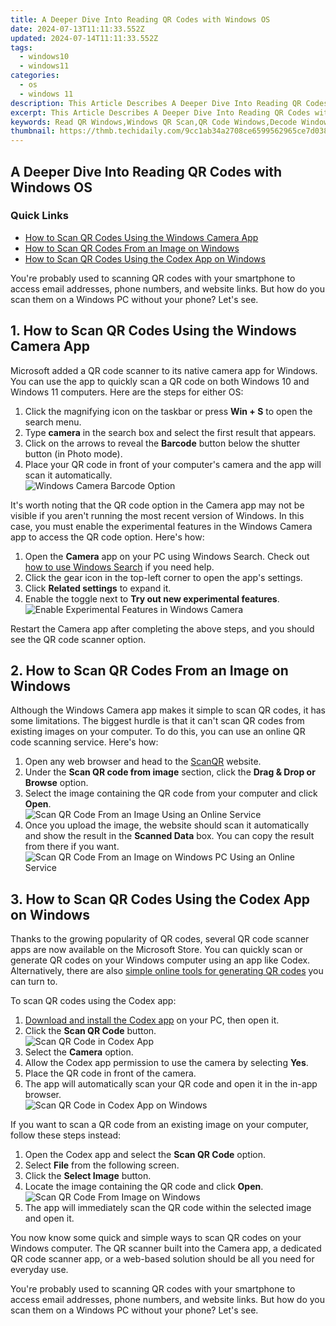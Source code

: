 ```yaml
---
title: A Deeper Dive Into Reading QR Codes with Windows OS
date: 2024-07-13T11:11:33.552Z
updated: 2024-07-14T11:11:33.552Z
tags:
  - windows10
  - windows11
categories:
  - os
  - windows 11
description: This Article Describes A Deeper Dive Into Reading QR Codes with Windows OS
excerpt: This Article Describes A Deeper Dive Into Reading QR Codes with Windows OS
keywords: Read QR Windows,Windows QR Scan,QR Code Windows,Decode Windows QR,Windows QR Reader,Reading Windows QR,OS QR Decoder
thumbnail: https://thmb.techidaily.com/9cc1ab34a2708ce6599562965ce7d038d6461c86c7f5043e45b0cca41d824dbd.jpg
---
```


## A Deeper Dive Into Reading QR Codes with Windows OS

### Quick Links

* [How to Scan QR Codes Using the Windows Camera App](#how-to-scan-qr-codes-using-the-windows-camera-app)
* [How to Scan QR Codes From an Image on Windows](#how-to-scan-qr-codes-from-an-image-on-windows)
* [How to Scan QR Codes Using the Codex App on Windows](#how-to-scan-qr-codes-using-the-codex-app-on-windows)

 You're probably used to scanning QR codes with your smartphone to access email addresses, phone numbers, and website links. But how do you scan them on a Windows PC without your phone? Let's see.

## 1\. How to Scan QR Codes Using the Windows Camera App

 Microsoft added a QR code scanner to its native camera app for Windows. You can use the app to quickly scan a QR code on both Windows 10 and Windows 11 computers. Here are the steps for either OS:

1. Click the magnifying icon on the taskbar or press **Win + S** to open the search menu.
2. Type **camera** in the search box and select the first result that appears.
3. Click on the arrows to reveal the **Barcode** button below the shutter button (in Photo mode).
4. Place your QR code in front of your computer's camera and the app will scan it automatically.  
![Windows Camera Barcode Option](https://static1.makeuseofimages.com/wordpress/wp-content/uploads/2022/12/windows-camera-barcode-option.jpg)

 It's worth noting that the QR code option in the Camera app may not be visible if you aren't running the most recent version of Windows. In this case, you must enable the experimental features in the Windows Camera app to access the QR code option. Here's how:

1. Open the **Camera** app on your PC using Windows Search. Check out [how to use Windows Search](https://www.makeuseof.com/windows-search-use-guide/) if you need help.
2. Click the gear icon in the top-left corner to open the app's settings.
3. Click **Related settings** to expand it.
4. Enable the toggle next to **Try out new experimental features**.  
![Enable Experimental Features in Windows Camera](https://static1.makeuseofimages.com/wordpress/wp-content/uploads/2022/12/enable-experimental-features-in-windows-camera.jpg)

 Restart the Camera app after completing the above steps, and you should see the QR code scanner option.

## 2\. How to Scan QR Codes From an Image on Windows

 Although the Windows Camera app makes it simple to scan QR codes, it has some limitations. The biggest hurdle is that it can't scan QR codes from existing images on your computer. To do this, you can use an online QR code scanning service. Here's how:

1. Open any web browser and head to the [ScanQR](https://scanqr.org/) website.
2. Under the **Scan QR code from image** section, click the **Drag & Drop or Browse** option.
3. Select the image containing the QR code from your computer and click **Open**.  
![Scan QR Code From an Image Using an Online Service](https://static1.makeuseofimages.com/wordpress/wp-content/uploads/2023/10/scan-qr-code-from-an-image-using-an-online-service.jpg)
4. Once you upload the image, the website should scan it automatically and show the result in the **Scanned Data** box. You can copy the result from there if you want.  
![Scan QR Code From an Image on Windows PC Using an Online Service](https://static1.makeuseofimages.com/wordpress/wp-content/uploads/2023/10/scan-qr-code-from-an-image-on-windows-pc-using-an-online-service-copy.jpg)

## 3\. How to Scan QR Codes Using the Codex App on Windows

 Thanks to the growing popularity of QR codes, several QR code scanner apps are now available on the Microsoft Store. You can quickly scan or generate QR codes on your Windows computer using an app like Codex. Alternatively, there are also [simple online tools for generating QR codes](https://www.makeuseof.com/create-qr-codes-simple-tools/) you can turn to.

 To scan QR codes using the Codex app:

1. [Download and install the Codex app](https://apps.microsoft.com/store/detail/codex-qr-reader-generator/9NBLGGH5M02G?hl=en-us&gl=us) on your PC, then open it.
2. Click the **Scan QR Code** button.  
![Scan QR Code in Codex App](https://static1.makeuseofimages.com/wordpress/wp-content/uploads/2022/12/scan-qr-code-in-codex-app.jpg)
3. Select the **Camera** option.
4. Allow the Codex app permission to use the camera by selecting **Yes**.
5. Place the QR code in front of the camera.
6. The app will automatically scan your QR code and open it in the in-app browser.  
![Scan QR Code in Codex App on Windows](https://static1.makeuseofimages.com/wordpress/wp-content/uploads/2022/12/scan-qr-code-in-codex-app-on-windows.jpg)

 If you want to scan a QR code from an existing image on your computer, follow these steps instead:

1. Open the Codex app and select the **Scan QR Code** option.
2. Select **File** from the following screen.
3. Click the **Select Image** button.
4. Locate the image containing the QR code and click **Open**.  
![Scan QR Code From Image on Windows](https://static1.makeuseofimages.com/wordpress/wp-content/uploads/2022/12/scan-qr-code-from-image-on-windows.jpg)
5. The app will immediately scan the QR code within the selected image and open it.

 You now know some quick and simple ways to scan QR codes on your Windows computer. The QR scanner built into the Camera app, a dedicated QR code scanner app, or a web-based solution should be all you need for everyday use.

 You're probably used to scanning QR codes with your smartphone to access email addresses, phone numbers, and website links. But how do you scan them on a Windows PC without your phone? Let's see.



<ins class="adsbygoogle"
      style="display:block"
      data-ad-client="ca-pub-7571918770474297"
      data-ad-slot="8358498916"
      data-ad-format="auto"
      data-full-width-responsive="true"></ins>

